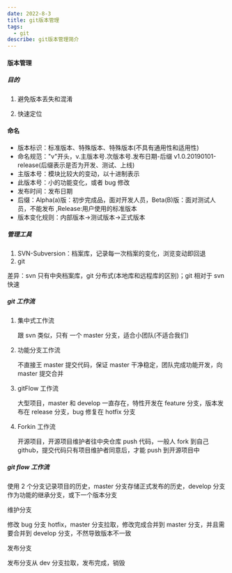 ```yaml
---
date: 2022-8-3
title: git版本管理
tags:
  - git
describe: git版本管理简介
---
```


#### 版本管理

##### 目的

1. 避免版本丢失和混淆

2. 快速定位

#### 命名

- 版本标识：标准版本、特殊版本、特殊版本(不具有通用性和适用性)
- 命名规范："v"开头，v.主版本号.次版本号.发布日期-后缀 v1.0.20190101-release(后缀表示是否为开发、测试、上线)
- 主版本号：模块比较大的变动，以十进制表示
- 此版本号：小的功能变化，或者 bug 修改
- 发布时间：发布日期
- 后缀：Alpha(a)版：初步完成品，面对开发人员，Beta(B)版：面对测试人员，不能发布 ,Release:用户使用的标准版本
- 版本变化规则：内部版本->测试版本->正式版本

##### 管理工具

1. SVN-Subversion：档案库，记录每一次档案的变化，浏览变动即回退
2. git

差异：svn 只有中央档案库，git 分布式(本地库和远程库的区别)；git 相对于 svn 快速

##### git 工作流

1. 集中式工作流

   跟 svn 类似，只有 一个 master 分支，适合小团队(不适合我们)
2. 功能分支工作流

   不直接王 master 提交代码，保证 master 干净稳定，团队完成功能开发，向 master 提交合并
3. gitFlow 工作流

   大型项目，master 和 develop 一直存在，特性开发在 feature 分支，版本发布在 release 分支，bug 修复在 hotfix 分支
4. Forkin 工作流

   开源项目，开源项目维护者往中央仓库 push 代码，一般人 fork 到自己 github，提交代码只有项目维护者同意后，才能 push 到开源项目中

##### git flow 工作流

使用 2 个分支记录项目的历史，master 分支存储正式发布的历史，develop 分支作为功能的继承分支，或下一个版本分支

维护分支

修改 bug 分支 hotfix，master 分支拉取，修改完成合并到 master 分支，并且需要合并到 develop 分支，不然导致版本不一致

发布分支

发布分支从 dev 分支拉取，发布完成，销毁

